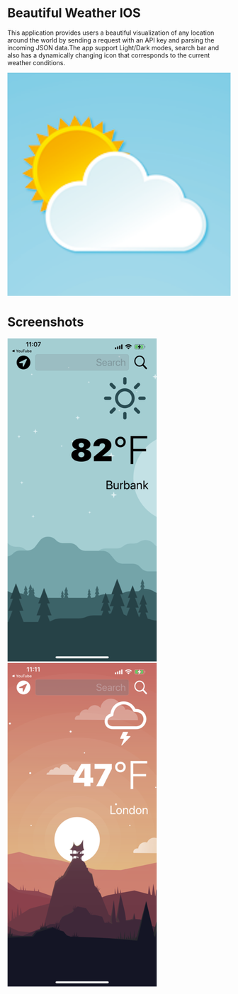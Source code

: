 # Beautiful Weather IOS
This application provides users a beautiful visualization of any location around the world by sending a request with an API key and parsing the incoming JSON data.The app support Light/Dark modes, search bar and also has a dynamically changing icon that corresponds to the current weather conditions.



![Icon](Screenshots/Icon.png)

# Screenshots
![LightMode](Screenshots/LightMode.PNG)
![DarkMode](Screenshots/DarkMode.PNG)
